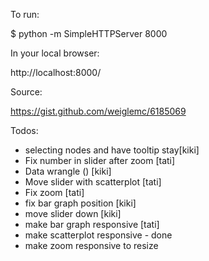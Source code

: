 To run:

$ python -m SimpleHTTPServer 8000

In your local browser:

http://localhost:8000/

Source:

https://gist.github.com/weiglemc/6185069

Todos:

- selecting nodes and have tooltip stay[kiki]
- Fix number in slider after zoom [tati]
- Data wrangle () [kiki]
- Move slider with scatterplot [tati]
- Fix zoom [tati]
- fix bar graph position [kiki]
- move slider down [kiki]
- make bar graph responsive [tati]
- make scatterplot responsive - done
- make zoom responsive to resize
